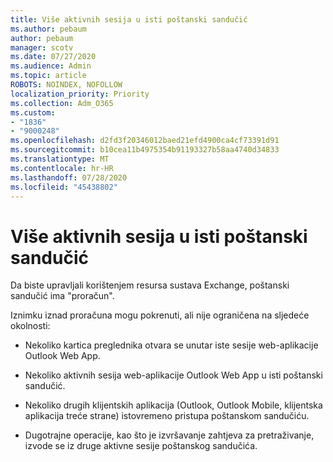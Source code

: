 ```yaml
---
title: Više aktivnih sesija u isti poštanski sandučić
ms.author: pebaum
author: pebaum
manager: scotv
ms.date: 07/27/2020
ms.audience: Admin
ms.topic: article
ROBOTS: NOINDEX, NOFOLLOW
localization_priority: Priority
ms.collection: Adm_O365
ms.custom:
- "1836"
- "9000248"
ms.openlocfilehash: d2fd3f20346012baed21efd4900ca4cf73391d91
ms.sourcegitcommit: b10cea11b4975354b91193327b58aa4740d34833
ms.translationtype: MT
ms.contentlocale: hr-HR
ms.lasthandoff: 07/28/2020
ms.locfileid: "45438802"
---
```

# <a name="multiple-active-sessions-to-the-same-mailbox"></a>Više aktivnih sesija u isti poštanski sandučić

Da biste upravljali korištenjem resursa sustava Exchange, poštanski sandučić ima "proračun".

Iznimku iznad proračuna mogu pokrenuti, ali nije ograničena na sljedeće okolnosti:

- Nekoliko kartica preglednika otvara se unutar iste sesije web-aplikacije Outlook Web App.

- Nekoliko aktivnih sesija web-aplikacije Outlook Web App u isti poštanski sandučić.

- Nekoliko drugih klijentskih aplikacija (Outlook, Outlook Mobile, klijentska aplikacija treće strane) istovremeno pristupa poštanskom sandučiću.

- Dugotrajne operacije, kao što je izvršavanje zahtjeva za pretraživanje, izvode se iz druge aktivne sesije poštanskog sandučića.


